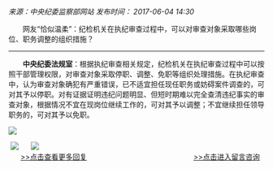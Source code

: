 ### 

_来源：中央纪委监察部网站_ _发布时间： 2017-06-04 14:30_

　　网友“恰似温柔”：纪检机关在执纪审查过程中，可以对审查对象采取哪些岗位、职务调整的组织措施？

___

　　**中央纪委法规室**：根据执纪审查相关规定，纪检机关在执纪审查过程中可以按照干部管理权限，对审查对象采取停职、调整、免职等组织处理措施。在执纪审查中，认为审查对象确犯有严重错误，已不适宜担任现任职务或妨碍案件调查的，可对其予以停职。对有证据证明违纪问题明显、但短时期难以完全查清违纪事实的审查对象，根据情况不宜在现岗位继续工作的，可对其予以调整；不宜继续担任领导职务的，可对其予以免职。

![](https://www.ccdi.gov.cn/hdjln/ywtt/201706/W020210531593428097162.jpg)

 [![](https://www.ccdi.gov.cn/hdjln/ywtt/201706/W020210531593428185490.jpg)](http://www.ccdi.gov.cn/hdjl/hfxd/index.html)      [![](https://www.ccdi.gov.cn/hdjln/ywtt/201706/W020210531593428284943.jpg)](http://interact.ccdi.gov.cn/lyb/index.html)   
      [\>>点击查看更多回复](http://www.ccdi.gov.cn/hdjl/hfxd/index.html)　　　　　　　　　　　　　　　[\>>点击进入留言咨询](http://interact.ccdi.gov.cn/lyb/index.html)